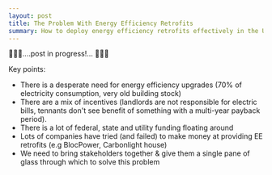 ```yaml
---
layout: post
title: The Problem With Energy Efficiency Retrofits
summary: How to deploy energy efficiency retrofits effectively in the US
---
```


👷‍♂️🚧....post in progress!... 🚧👷‍♂️

Key points:
- There is a desperate need for energy efficiency upgrades (70% of electricity consumption, very old building stock)
- There are a mix of incentives (landlords are not responsible for electric bills, tennants don't see benefit of something with a multi-year payback period).
- There is a lot of federal, state and utility funding floating around
- Lots of companies have tried (and failed) to make money at providing EE retrofits (e.g BlocPower, Carbonlight house)
- We need to bring stakeholders together & give them a single pane of glass through which to solve this problem